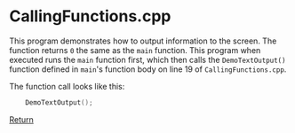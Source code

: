 # CallingFunctions.cpp

This program demonstrates how to output information to the screen. The function
returns `0` the same as the `main` function. This program when executed runs the
`main` function first, which then calls the `DemoTextOutput()` function defined in 
`main`'s function body on line 19 of `CallingFunctions.cpp`.

The function call looks like this:
```c++
    DemoTextOutput();
```

[Return](../README.md)
